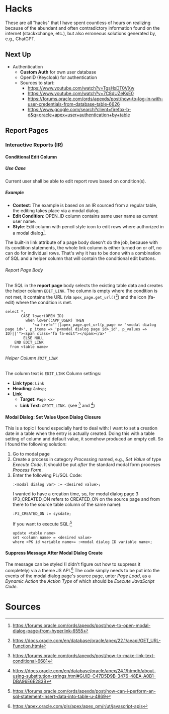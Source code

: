 # Hacks
These are all "hacks" that I have spent countless of hours on realizing because of the abundant and often contradictory information found on the internet (stackxchange, etc.), but also erroneous solutions generated by, e.g., ChatGPT.
## Next Up
- Authentication
  - **Custom Auth** for own user database
  - OpenID (Keycloak) for authentication
  - Sources to start:
    - https://www.youtube.com/watch?v=TgsHxDT0VXw
    - https://www.youtube.com/watch?v=7C8dUZeKsE0
    - https://forums.oracle.com/ords/apexds/post/how-to-log-in-with-user-credentials-from-database-table-6626
    - https://www.google.com/search?client=firefox-b-d&q=oracle+apex+user+authentication+by+table
## Report Pages
### Interactive Reports (IR)
#### Conditional Edit Column
##### Use Case
Current user shall be able to edit report rows based on condition(s).
##### Example
- **Context**: The example is based on an IR sourced from a regular table, the editing takes place via a modal dialog.
- **Edit Condition**: OPEN_ID column contains same user name as current user name.
- **Style**: Edit column with pencil style icon to edit rows where authorized in a modal dialog[^1].

The built-in link attribute of a page body doesn't do the job, because with its condition statements, the whole link column is either turned on or off, no can do for individual rows.
That's why it has to be done with a combination of SQL and a helper column that will contain the conditional edit buttons.

###### Report Page Body
The SQL in the **report page** body selects the existing table data and creates the helper column ```EDIT_LINK```. The column is empty where the condition is not met, it contains the URL (via ```apex_page.get_url()```[^2]) and the icon (fa-edit) where the condition is met.
```
select *,
       CASE lower(OPEN_ID)
         when lower(:APP_USER) THEN
            '<a href="'||apex_page.get_url(p_page => '<modal dialog page id>', p_items => 'p<modal dialog page id>_id', p_values => ID)||'"><span class="fa fa-edit"></span></a>'
        ELSE NULL
    END EDIT_LINK
  from <table name>
```
###### Helper Column ```EDIT_LINK```
The column text is 
```EDIT_LINK``` Column settings:
- **Link type**: ```Link```
- **Heading**: ```&nbsp;```
- **Link**
  - **Target**: ```Page <x>```
  - **Link Text**: ```&EDIT_LINK.``` (see [^3] and [^4])

#### Modal Dialog: Set Value Upon Dialog Closure
This is a topic I found especially hard to deal with: I want to set a creation date in a table when the entry is actually created. Doing this with a table setting of column and default value, it somehow produced an empty cell. So I found the following solution:
1. Go to modal page
2. Create a process in category _Processing_ named, e.g., _Set Value_ of type _Execute Code_. It should be put _after_ the standard modal form proceses _Process Form_.
3. Enter the following PL/SQL Code:
   ```
   :<modal dialog var> := <desired value>;
   ```
   I wanted to have a creation time, so, for modal dialog page 3 (P3_CREATED_ON refers to CREATED_ON on the source page and from there to the source table column of the same name):
   ```
   :P3_CREATED_ON := sysdate;
   ```
   If you want to execute SQL:[^6]
   ```
   update <table name>
   set <column name> = <desired value>
   where <PK id variable name>= :<modal dialog ID variable name>;
   ```
#### Suppress Message After Modal Dialog Create
The message can be styled (I didn't figure out how to suppress it completely) via a theme JS API.[^5]
The code simply needs to be put into the events of the modal dialog page's source page, unter _Page Load_, as a _Dynamic Action_ the _Action Type_ of which should be _Execute JavaScript Code_.

# Sources
[^1]: https://forums.oracle.com/ords/apexds/post/how-to-open-modal-dialog-page-from-hyperlink-6555
[^2]: https://docs.oracle.com/en/database/oracle/apex/22.1/aeapi/GET_URL-Function.html
[^3]: https://forums.oracle.com/ords/apexds/post/how-to-make-link-text-conditional-6681
[^4]: https://docs.oracle.com/en/database/oracle/apex/24.1/htmdb/about-using-substitution-strings.html#GUID-C47D5D9B-3476-48EA-A0B1-DBA96E6E283B
[^5]: https://apex.oracle.com/pls/apex/apex_pm/r/ut/javascript-apis
[^6]: https://forums.oracle.com/ords/apexds/post/how-can-i-perform-an-sql-statement-insert-data-into-table-u-4869
